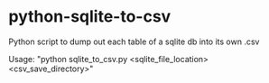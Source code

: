 # python-sqlite-to-csv
Python script to dump out each table of a sqlite db into its own .csv

Usage:
    "python sqlite_to_csv.py <sqlite_file_location> <csv_save_directory>"

